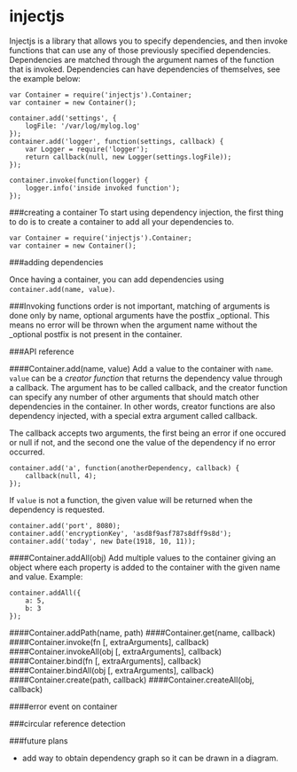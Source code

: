 injectjs
========
Injectjs is a library that allows you to specify  dependencies, and then invoke functions that can use any of those previously specified dependencies. Dependencies are matched through the argument names of the function that is invoked. Dependencies can have dependencies of themselves, see the example below:

```
var Container = require('injectjs').Container;
var container = new Container();

container.add('settings', {
	logFile: '/var/log/mylog.log'
});
container.add('logger', function(settings, callback) {
	var Logger = require('logger');
	return callback(null, new Logger(settings.logFile));
});

container.invoke(function(logger) {
	logger.info('inside invoked function');
});
```

###creating a container
To start using dependency injection, the first thing to do is to create a container to add all your dependencies to.

```
var Container = require('injectjs').Container;
var container = new Container();
```

###adding dependencies

Once having a container, you can add dependencies using ```container.add(name, value)```.

###Invoking functions
order is not important, matching of arguments is done only by name, optional arguments have the postfix \_optional. This means no error will be thrown when the argument name without the _optional postfix is not present in the container.

###API reference

####Container.add(name, value)
Add a value to the container with ```name```. ```value``` can be a *creator function* that returns the dependency value through a callback. The argument has to be called callback, and the creator function can specify any number of other arguments that should match other dependencies in the container. In other words, creator functions are also dependency injected, with a special extra argument called callback.

The callback accepts two arguments, the first being an error if one occured or null if not, and the second one the value of the dependency if no error occurred.

```
container.add('a', function(anotherDependency, callback) {
	callback(null, 4);
});
```

If ```value``` is not a function, the given value will be returned when the dependency is requested.

```
container.add('port', 8080);
container.add('encryptionKey', 'asd8f9asf787s8dff9s8d');
container.add('today', new Date(1918, 10, 11));
```

####Container.addAll(obj)
Add multiple values to the container giving an object where each property is added to the container with the given name and value. Example:

```
container.addAll({
	a: 5,
	b: 3
});
```
####Container.addPath(name, path)
####Container.get(name, callback)
####Container.invoke(fn [, extraArguments], callback)
####Container.invokeAll(obj [, extraArguments], callback)
####Container.bind(fn [, extraArguments], callback)
####Container.bindAll(obj [, extraArguments], callback)
####Container.create(path, callback)
####Container.createAll(obj, callback)

####error event on container


###circular reference detection



###future plans
   * add way to obtain dependency graph so it can be drawn in a diagram.